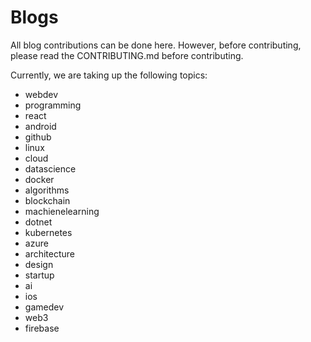# Blogs
All blog contributions can be done here. However, before contributing, please read the CONTRIBUTING.md before contributing.

Currently, we are taking up the following topics:

- webdev
- programming
- react
- android
- github
- linux
- cloud
- datascience
- docker
- algorithms
- blockchain
- machienelearning
- dotnet
- kubernetes
- azure
- architecture
- design
- startup
- ai
- ios
- gamedev
- web3
- firebase

